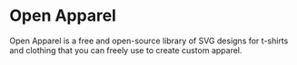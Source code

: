 # Open Apparel

Open Apparel is a free and open-source library of SVG designs for t-shirts and clothing that you can freely use to create custom apparel.
